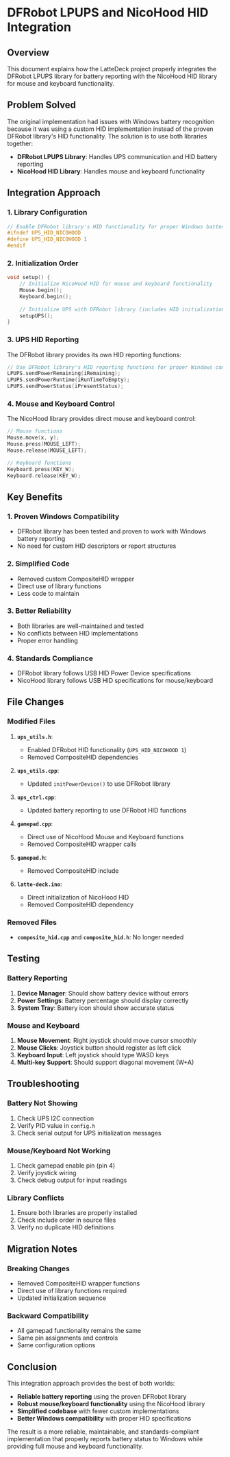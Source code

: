 # DFRobot LPUPS and NicoHood HID Integration

## Overview

This document explains how the LatteDeck project properly integrates the DFRobot LPUPS library for battery reporting with the NicoHood HID library for mouse and keyboard functionality.

## Problem Solved

The original implementation had issues with Windows battery recognition because it was using a custom HID implementation instead of the proven DFRobot library's HID functionality. The solution is to use both libraries together:

- **DFRobot LPUPS Library**: Handles UPS communication and HID battery reporting
- **NicoHood HID Library**: Handles mouse and keyboard functionality

## Integration Approach

### 1. Library Configuration

```cpp
// Enable DFRobot library's HID functionality for proper Windows battery reporting
#ifndef UPS_HID_NICOHOOD
#define UPS_HID_NICOHOOD 1
#endif
```

### 2. Initialization Order

```cpp
void setup() {
    // Initialize NicoHood HID for mouse and keyboard functionality
    Mouse.begin();
    Keyboard.begin();
    
    // Initialize UPS with DFRobot library (includes HID initialization)
    setupUPS();
}
```

### 3. UPS HID Reporting

The DFRobot library provides its own HID reporting functions:

```cpp
// Use DFRobot library's HID reporting functions for proper Windows compatibility
LPUPS.sendPowerRemaining(iRemaining);
LPUPS.sendPowerRuntime(iRunTimeToEmpty);
LPUPS.sendPowerStatus(iPresentStatus);
```

### 4. Mouse and Keyboard Control

The NicoHood library provides direct mouse and keyboard control:

```cpp
// Mouse functions
Mouse.move(x, y);
Mouse.press(MOUSE_LEFT);
Mouse.release(MOUSE_LEFT);

// Keyboard functions
Keyboard.press(KEY_W);
Keyboard.release(KEY_W);
```

## Key Benefits

### 1. **Proven Windows Compatibility**
- DFRobot library has been tested and proven to work with Windows battery reporting
- No need for custom HID descriptors or report structures

### 2. **Simplified Code**
- Removed custom CompositeHID wrapper
- Direct use of library functions
- Less code to maintain

### 3. **Better Reliability**
- Both libraries are well-maintained and tested
- No conflicts between HID implementations
- Proper error handling

### 4. **Standards Compliance**
- DFRobot library follows USB HID Power Device specifications
- NicoHood library follows USB HID specifications for mouse/keyboard

## File Changes

### Modified Files

1. **`ups_utils.h`**:
   - Enabled DFRobot HID functionality (`UPS_HID_NICOHOOD 1`)
   - Removed CompositeHID dependencies

2. **`ups_utils.cpp`**:
   - Updated `initPowerDevice()` to use DFRobot library

3. **`ups_ctrl.cpp`**:
   - Updated battery reporting to use DFRobot HID functions

4. **`gamepad.cpp`**:
   - Direct use of NicoHood Mouse and Keyboard functions
   - Removed CompositeHID wrapper calls

5. **`gamepad.h`**:
   - Removed CompositeHID include

6. **`latte-deck.ino`**:
   - Direct initialization of NicoHood HID
   - Removed CompositeHID dependency

### Removed Files

- **`composite_hid.cpp`** and **`composite_hid.h`**: No longer needed

## Testing

### Battery Reporting
1. **Device Manager**: Should show battery device without errors
2. **Power Settings**: Battery percentage should display correctly
3. **System Tray**: Battery icon should show accurate status

### Mouse and Keyboard
1. **Mouse Movement**: Right joystick should move cursor smoothly
2. **Mouse Clicks**: Joystick button should register as left click
3. **Keyboard Input**: Left joystick should type WASD keys
4. **Multi-key Support**: Should support diagonal movement (W+A)

## Troubleshooting

### Battery Not Showing
1. Check UPS I2C connection
2. Verify PID value in `config.h`
3. Check serial output for UPS initialization messages

### Mouse/Keyboard Not Working
1. Check gamepad enable pin (pin 4)
2. Verify joystick wiring
3. Check debug output for input readings

### Library Conflicts
1. Ensure both libraries are properly installed
2. Check include order in source files
3. Verify no duplicate HID definitions

## Migration Notes

### Breaking Changes
- Removed CompositeHID wrapper functions
- Direct use of library functions required
- Updated initialization sequence

### Backward Compatibility
- All gamepad functionality remains the same
- Same pin assignments and controls
- Same configuration options

## Conclusion

This integration approach provides the best of both worlds:
- **Reliable battery reporting** using the proven DFRobot library
- **Robust mouse/keyboard functionality** using the NicoHood library
- **Simplified codebase** with fewer custom implementations
- **Better Windows compatibility** with proper HID specifications

The result is a more reliable, maintainable, and standards-compliant implementation that properly reports battery status to Windows while providing full mouse and keyboard functionality.
